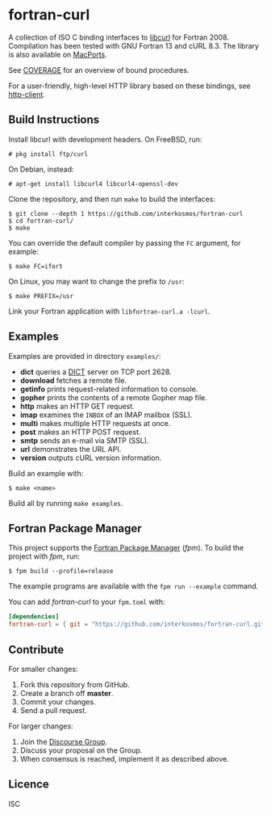 # fortran-curl

A collection of ISO C binding interfaces to
[libcurl](https://curl.haxx.se/libcurl/) for Fortran 2008. Compilation has been
tested with GNU Fortran 13 and cURL 8.3. The library is also available on
[MacPorts](https://ports.macports.org/port/fortran-curl/).

See [COVERAGE](COVERAGE.md) for an overview of bound procedures.

For a user-friendly, high-level HTTP library based on these bindings, see
[http-client](https://github.com/fortran-lang/http-client).

## Build Instructions

Install libcurl with development headers. On FreeBSD, run:

```
# pkg install ftp/curl
```

On Debian, instead:

```
# apt-get install libcurl4 libcurl4-openssl-dev
```

Clone the repository, and then run `make` to build the interfaces:

```
$ git clone --depth 1 https://github.com/interkosmos/fortran-curl
$ cd fortran-curl/
$ make
```

You can override the default compiler by passing the `FC` argument, for example:

```
$ make FC=ifort
```

On Linux, you may want to change the prefix to `/usr`:

```
$ make PREFIX=/usr
```

Link your Fortran application with `libfortran-curl.a -lcurl`.

## Examples

Examples are provided in directory `examples/`:

* **dict** queries a [DICT](https://en.wikipedia.org/wiki/DICT) server on TCP port 2628.
* **download** fetches a remote file.
* **getinfo** prints request-related information to console.
* **gopher** prints the contents of a remote Gopher map file.
* **http** makes an HTTP GET request.
* **imap** examines the `INBOX` of an IMAP mailbox (SSL).
* **multi** makes multiple HTTP requests at once.
* **post** makes an HTTP POST request.
* **smtp** sends an e-mail via SMTP (SSL).
* **url** demonstrates the URL API.
* **version** outputs cURL version information.

Build an example with:

```
$ make <name>
```

Build all by running `make examples`.

## Fortran Package Manager

This project supports the
[Fortran Package Manager](https://github.com/fortran-lang/fpm) (*fpm*). To build
the project with *fpm*, run:

```
$ fpm build --profile=release
```

The example programs are available with the ``fpm run --example`` command.

You can add *fortran-curl* to your `fpm.toml` with:

```toml
[dependencies]
fortran-curl = { git = "https://github.com/interkosmos/fortran-curl.git" }
```

## Contribute

For smaller changes:

1. Fork this repository from GitHub.
2. Create a branch off **master**.
3. Commit your changes.
4. Send a pull request.

For larger changes:

1. Join the [Discourse Group](https://fortran-lang.discourse.group/).
2. Discuss your proposal on the Group.
3. When consensus is reached, implement it as described above.

## Licence

ISC
